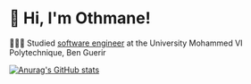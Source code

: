 # 👋 Hi, I'm Othmane!
👩🏻‍🎓 Studied [software engineer](https://1337.ma/en/) at the University Mohammed VI Polytechnique, Ben Guerir
<!-- GitHub stats from https://github.com/anuraghazra/github-readme-stats -->
[![Anurag's GitHub stats](https://github-readme-stats.vercel.app/api?username=utrshallio)](https://github.com/anuraghazra/github-readme-stats)

